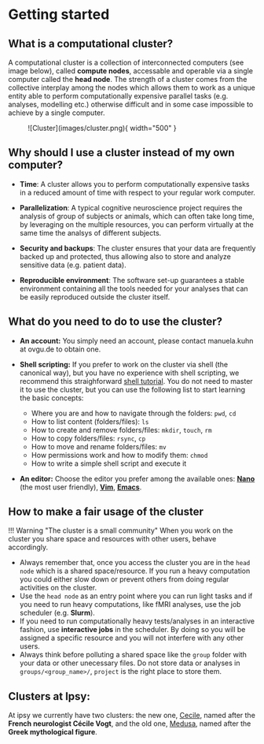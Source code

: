 # Getting started

## What is a computational cluster?

A computational cluster is a collection of interconnected computers (see image below), called **compute nodes**, accessable and operable via a single computer called the **head node**. The strength of a cluster comes from the collective interplay among the nodes which allows them to work as a unique entity able to perform computationally expensive parallel tasks (e.g. analyses, modelling etc.) otherwise difficult and in some case impossible to achieve by a single computer. 

<figure markdown="span">
  ![Cluster](images/cluster.png){ width="500" }
  <figcaption></figcaption>
</figure>

## Why should I use a cluster instead of my own computer?

- **Time**: A cluster allows you to perform computationally expensive tasks in a reduced amount of time with respect to your regular work computer.
  
- **Parallelization**: A typical cognitive neuroscience project requires the analysis of group of subjects or animals, which can often take long time, by leveraging on the multiple resources, you can perform virtually at the same time the analsys of different subjects.
   
- **Security and backups**: The cluster ensures that your data are frequently backed up and protected, thus allowing also to store and analyze sensitive data (e.g. patient data).
  
- **Reproducible environment**: The software set-up guarantees a stable environment containing all the tools needed for your analyses that can be easily reproduced outside the cluster itself.

## What do you need to do to use the cluster?

- **An account:** You simply need an account, please contact manuela.kuhn at ovgu.de to obtain one.

- **Shell scripting:** If you prefer to work on the cluster via shell (the canonical way), but you have no experience with shell scripting, we recommend this straighforward [shell tutorial](https://swcarpentry.github.io/shell-novice/). You do not need to master it to use the cluster, but you can use the following list to start learning the basic concepts:
  
    -  Where you are and how to navigate through the folders: `pwd`, `cd`
    -  How to list content (folders/files): `ls` 
    -  How to create and remove folders/files: `mkdir`, `touch`, `rm`
    -  How to copy folders/files: `rsync`, `cp`
    -  How to move and rename folders/files: `mv`
    -  How permissions work and how to modify them: `chmod`
    -  How to write a simple shell script and execute it</b>  


- **An editor:** Choose the editor you prefer among the available ones: [**Nano**](https://www.nano-editor.org/) (the most user friendly), [**Vim**](https://www.vim.org/), [**Emacs**](https://www.gnu.org/software/emacs/).

## How to make a fair usage of the cluster

!!! Warning "The cluster is a small community"
    When you work on the cluster you share space and resources with other users, behave accordingly.

- Always remember that, once you access the cluster you are in the `head node` which is a shared space/resource. If you run a heavy computation you could either slow down or prevent others from doing regular activities on the cluster. 
- Use the `head node` as an entry point where you can run light tasks and if you need to run heavy computations, like fMRI analyses, use the job scheduler (e.g. **Slurm**).
- If you need to run computationally heavy tests/analyses in an interactive fashion, use **interactive jobs** in the scheduler. By doing so you will be assigned a specific resource and you will not interfere with any other users. 
- Always think before polluting a shared space like the `group` folder with your data or other unecessary files. Do not store data or analyses in `groups/<group_name>/`, `project` is the right place to store them.

## Clusters at Ipsy:

At ipsy we currently have two clusters: the new one, [Cecile], named after the **French neurologist Cécile Vogt**, and the old one, [Medusa], named after the **Greek mythological figure**.

[Cecile]: cecile/access
[Medusa]: medusa/access